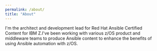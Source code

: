 ```yaml
---
permalink: /about/
title: "About"
---
```


I'm the architect and development lead for Red Hat Ansible Certified Content for IBM Z.I've been working with various z/OS product and middleware teams to produce Ansible content to enhance the benefits of using Ansible automation with z/OS.  